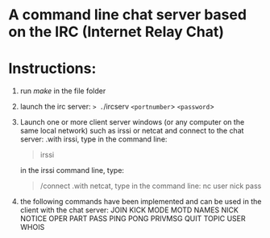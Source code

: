# A command line chat server based on the IRC (Internet Relay Chat)

# Instructions:
1. run *make* in the file folder
2. launch the irc server:
   `> .`/ircserv `<portnumber`> `<password`>
   
4. Launch one or more client server windows (or any computer on the same local network) such as irssi or netcat and connect to the chat server:
  .with irssi, type in the command line:
     > irssi
     
     in the irssi command line, type:
     > /connect <hostmachineaddress> <portnumber> <password>
  .with netcat, type in the command line:
     > nc <hostmachineaddress> <portnumber>
     > user <username> <hostname> <servername> <realname>
     > nick <nickname>
     > pass <password>
6. the following commands have been implemented and can be used in the client with the chat server:
   JOIN
   KICK
   MODE
   MOTD
   NAMES
   NICK
   NOTICE
   OPER
   PART
   PASS
   PING
   PONG
   PRIVMSG
   QUIT
   TOPIC
   USER
   WHOIS
   
